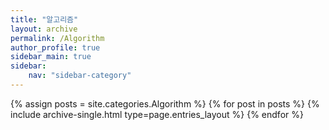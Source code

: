 ```yaml
---
title: "알고리즘"
layout: archive
permalink: /Algorithm
author_profile: true
sidebar_main: true
sidebar:
    nav: "sidebar-category"
---
```



{% assign posts = site.categories.Algorithm %}
{% for post in posts %} {% include archive-single.html type=page.entries_layout %} {% endfor %}